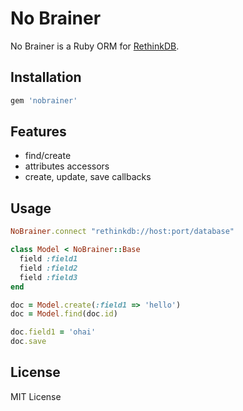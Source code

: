No Brainer
===========

No Brainer is a Ruby ORM for [RethinkDB](http://www.rethinkdb.com/).

Installation
-------------

```ruby
gem 'nobrainer'
```

Features
---------

* find/create
* attributes accessors
* create, update, save callbacks

Usage
------

```ruby
NoBrainer.connect "rethinkdb://host:port/database"

class Model < NoBrainer::Base
  field :field1
  field :field2
  field :field3
end

doc = Model.create(:field1 => 'hello')
doc = Model.find(doc.id)

doc.field1 = 'ohai'
doc.save
```

License
--------

MIT License
